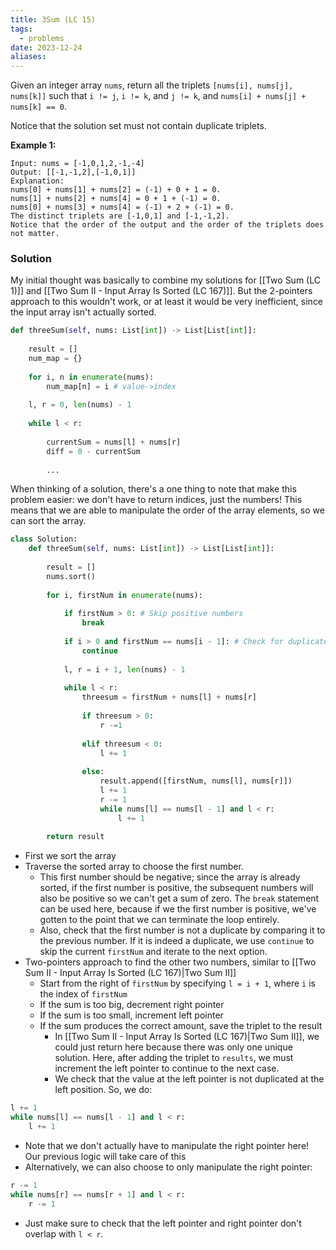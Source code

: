```yaml
---
title: 3Sum (LC 15)
tags:
  - problems
date: 2023-12-24
aliases:
---
```

Given an integer array `nums`, return all the triplets `[nums[i], nums[j], nums[k]]` such that `i != j`, `i != k`, and `j != k`, and `nums[i] + nums[j] + nums[k] == 0`.

Notice that the solution set must not contain duplicate triplets.

**Example 1:**
```
Input: nums = [-1,0,1,2,-1,-4]
Output: [[-1,-1,2],[-1,0,1]]
Explanation: 
nums[0] + nums[1] + nums[2] = (-1) + 0 + 1 = 0.
nums[1] + nums[2] + nums[4] = 0 + 1 + (-1) = 0.
nums[0] + nums[3] + nums[4] = (-1) + 2 + (-1) = 0.
The distinct triplets are [-1,0,1] and [-1,-1,2].
Notice that the order of the output and the order of the triplets does not matter.
```

### Solution
My initial thought was basically to combine my solutions for [[Two Sum (LC 1)]] and [[Two Sum II - Input Array Is Sorted (LC 167)]]. But the 2-pointers approach to this wouldn't work, or at least it would be very inefficient, since the input array isn't actually sorted.

```python
def threeSum(self, nums: List[int]) -> List[List[int]]:
	
	result = []
	num_map = {}
	
	for i, n in enumerate(nums):
		num_map[n] = i # value->index
	
	l, r = 0, len(nums) - 1
	
	while l < r:
		
		currentSum = nums[l] + nums[r]
		diff = 0 - currentSum
		
		...
```


When thinking of a solution, there's a one thing to note that make this problem easier: we don't have to return indices, just the numbers! This means that we are able to manipulate the order of the array elements, so we can sort the array.

```python
class Solution:
    def threeSum(self, nums: List[int]) -> List[List[int]]:
        
        result = []
        nums.sort()
        
        for i, firstNum in enumerate(nums):
            
            if firstNum > 0: # Skip positive numbers
                break
                
            if i > 0 and firstNum == nums[i - 1]: # Check for duplicates
                continue
            
            l, r = i + 1, len(nums) - 1
            
            while l < r:
                threesum = firstNum + nums[l] + nums[r]
                
                if threesum > 0:
                    r -=1
                    
                elif threesum < 0:
                    l += 1
                    
                else:
                    result.append([firstNum, nums[l], nums[r]])
                    l += 1
                    r -= 1
                    while nums[l] == nums[l - 1] and l < r:
                        l += 1
                    
        return result
```

- First we sort the array
- Traverse the sorted array to choose the first number. 
	- This first number should be negative; since the array is already sorted, if the first number is positive, the subsequent numbers will also be positive so we can't get a sum of zero. The `break` statement can be used here, because if we the first number is positive, we've gotten to the point that we can terminate the loop entirely.
	- Also, check that the first number is not a duplicate by comparing it to the previous number. If it is indeed a duplicate, we use `continue` to skip the current `firstNum` and iterate to the next option.
- Two-pointers approach to find the other two numbers, similar to [[Two Sum II - Input Array Is Sorted (LC 167)|Two Sum II]]
	- Start from the right of `firstNum` by specifying `l = i + 1`, where `i` is the index of `firstNum`
	- If the sum is too big, decrement right pointer
	- If the sum is too small, increment left pointer
	- If the sum produces the correct amount, save the triplet to the result
		-  In [[Two Sum II - Input Array Is Sorted (LC 167)|Two Sum II]], we could just return here because there was only one unique solution. Here, after adding the triplet to `results`, we must increment the left pointer to continue to the next case.
		- We check that the value at the left pointer is not duplicated at the left position. So, we do:

```python
l += 1
while nums[l] == nums[l - 1] and l < r:
	l += 1
```

-  Note that we don't actually have to manipulate the right pointer here! Our previous logic will take care of this
- Alternatively, we can also choose to only manipulate the right pointer:

```python
r -= 1
while nums[r] == nums[r + 1] and l < r:
	r -= 1
```

- Just make sure to check that the left pointer and right pointer don't overlap with `l < r`.